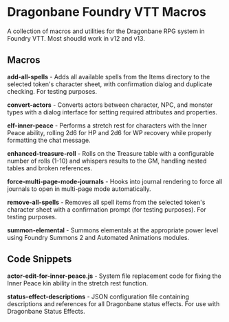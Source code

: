 # Dragonbane Foundry VTT Macros

A collection of macros and utilities for the Dragonbane RPG system in Foundry VTT. Most shoudld work in v12 and v13.

## Macros

**add-all-spells** - Adds all available spells from the Items directory to the selected token's character sheet, with confirmation dialog and duplicate checking. For testing purposes.

**convert-actors** - Converts actors between character, NPC, and monster types with a dialog interface for setting required attributes and properties.

**elf-inner-peace** - Performs a stretch rest for characters with the Inner Peace ability, rolling 2d6 for HP and 2d6 for WP recovery while properly formatting the chat message.

**enhanced-treasure-roll** - Rolls on the Treasure table with a configurable number of rolls (1-10) and whispers results to the GM, handling nested tables and broken references.

**force-multi-page-mode-journals** - Hooks into journal rendering to force all journals to open in multi-page mode automatically.

**remove-all-spells** - Removes all spell items from the selected token's character sheet with a confirmation prompt (for testing purposes). For testing purposes.

**summon-elemental** - Summons elementals at the appropriate power level using Foundry Summons 2 and Automated Animations modules.

## Code Snippets

**actor-edit-for-inner-peace.js** - System file replacement code for fixing the Inner Peace kin ability in the stretch rest function.

**status-effect-descriptions** - JSON configuration file containing descriptions and references for all Dragonbane status effects. For use with Dragonbane Status Effects.
